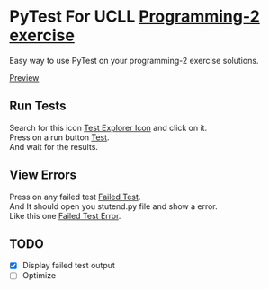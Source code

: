 # PyTest For UCLL [Programming-2 exercise](https://github.com/UCLL-PR2/exercises)

Easy way to use PyTest on your programming-2 exercise solutions.

[Preview](./images/preview.png)

## Run Tests
Search for this icon [Test Explorer Icon](./images/test_explorer_icon.png) and click on it.\
Press on a run button [Test](./images/test.png).\
And wait for the results.

## View Errors
Press on any failed test [Failed Test](/images/failed_test.png).\
And It should open you stutend.py file and show a error.\
Like this one [Failed Test Error](/images/failed_test_error.png).

## TODO
- [X] Display failed test output
- [ ] Optimize